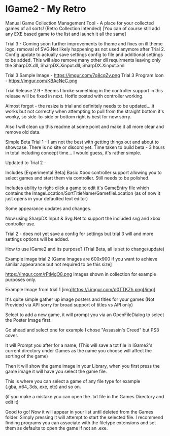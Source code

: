 # IGame2 - My Retro
Manual Game Collection Management Tool - A place for your collected games of all sorts! (Retro Collection Intended) 
[You can of course still add any EXE based game to the list and launch it all the same]

Trial 3 - Coming soon further improvements to theme and fixes on ill theme logo, removal of SVG.Net likely happening as not used anymore after Trial 2.
Config update to actually save settings config to file and additional settings to be added. This will also remove many other dll requirments leaving only the SharpDX.dll, SharpDX.Xinput.dll, SharpDX.Xinput.xml

Trial 3 Sample Image - https://imgur.com/7q8cqZv.png
Trial 3 Program Icon - https://imgur.com/KBAcNeC.png

Trial Release 2.9 - Seems I broke something in the controller support in this release will be fixed in next. Hotfix posted with controller working.

Almost forgot - the resize is trial and definitely needs to be updated....it works but not correctly 
when attempting to pull from the straight bottom it's wonky, so side-to-side or bottom right is best for now sorry.

Also I will clean up this readme at some point and make it all more clear and remove old data.

Simple Beta Trial 1 - I am not the best with getting things out and about to showcase. There is no site or discord yet.
Time taken to build beta - 3 hours in total including concept time... I would guess, it's rather simple.

Updated to Trial 2 -

Includes [Experimental Beta] Basic Xbox controller support allowing you to select games and start them via controller. Still needs to be polished.

Includes ability to right-click a game to edit it's GameEntry file which contains the ImageLocation/SortTitleName/GamefileLocation (as of now it just opens in your defaulted text editor)

Some appearance updates and changes.

Now using SharpDX.Input & Svg.Net to support the included svg and xbox controller use.

Trial 2 - does not yet save a config for settings but trial 3 will and more settings options will be added.

How to use IGame2 and its purpose? (Trial Beta, all is set to change/update)

Example image trial 2 [Game Images are 600x900 if you want to achieve similar appearance but not required to be this size]

https://imgur.com/rFtMgO8.png
Images shown in collection for example purposes only.

Example Image from trial 1
[img]https://i.imgur.com/d0TTKZh.png[/img]

It's quite simple gather up image posters and titles for your games (Not Provided via API sorry for broad support of titles vs API only)

Select to add a new game, it will prompt you via an OpenFileDialog to select the Poster Image first. 

Go ahead and select one for example I chose "Assassin's Creed" but PS3 cover.

It will Prompt you after for a name, (This will save a txt file in IGame2's current directory under Games as the name you choose will affect the sorting of the game)

Then it will show the game image in your Library, when you first press the game image it will have you select the game file. 

This is where you can select a game of any file type for example (.gba,.n64,.3ds,.exe,.etc) and so on.

(if you make a mistake you can open the .txt file in the Games Directory and edit it)

Good to go! Now it will appear in your list until deleted from the Games folder. Simply pressing it will attempt to start the selected file.
I recommend finding programs you can associate with the filetype extensions and set them as defaults to open the game if not an .exe.





